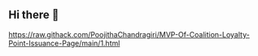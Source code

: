 ## Hi there 👋

<!--
**PoojithaChandragiri/PoojithaChandragiri** is a ✨ _special_ ✨ repository because its `README.md` (this file) appears on your GitHub profile.

Here are some ideas to get you started:

- 🔭 I’m currently working on ...
- 🌱 I’m currently learning ...
- 👯 I’m looking to collaborate on ...
- 🤔 I’m looking for help with ...
- 💬 Ask me about ...
- 📫 How to reach me: ...
- 😄 Pronouns: ...
- ⚡ Fun fact: ...
-->
https://raw.githack.com/PoojithaChandragiri/MVP-Of-Coalition-Loyalty-Point-Issuance-Page/main/1.html
